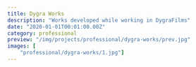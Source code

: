 ```yaml
---
title: Dygra Works
description: "Works developed while working in DygraFilms"
date: "2020-01-01T00:01:00.00Z"
category: professional
preview: "/img/projects/professional/dygra-works/prev.jpg"
images: [
    "professional/dygra-works/1.jpg"]
---
```


<!-- TODO: Falta video -->